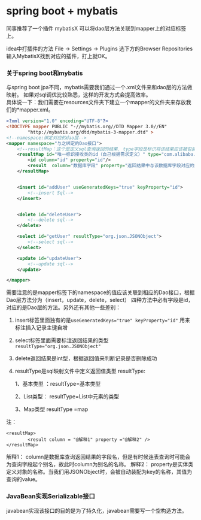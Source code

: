 # spring boot + mybatis
同事推荐了一个插件 mybatisX 
可以将dao层方法关联到mapper上的对应标签上。

idea中打插件的方法 File -> Settings -> Plugins 选下方的Browser Repositories 输入MybatisX找到对应的插件，打上就OK。

### 关于spring boot和mybatis
与spring boot jpa不同，mybatis需要我们通过一个.xml文件来和dao层的方法做映射。
如果对sql调优比较熟悉，这样的开发方式会提高效率。  
具体说一下：我们需要在resources文件夹下建立一个mapper的文件夹来存放我们的*mapper.xml。
```xml
<?xml version="1.0" encoding="UTF-8"?>
<!DOCTYPE mapper PUBLIC "-//mybatis.org//DTD Mapper 3.0//EN"
        "http://mybatis.org/dtd/mybatis-3-mapper.dtd" >
<!--namespace:绑定对应的dao层-->
<mapper namespace="与之绑定的Dao接口">
    <!--resultMap：这个是定义sql查询返回的结果. type字段是标识将该结果应该被包装为何种类型 公司一般使用JSONObject或者与特定的bean进行绑定-->
    <resultMap id="唯一标识接收类的id（自己根据需求定义）" type="com.alibaba.fastjson.JSONObject">
        <id column="id" property="id"/>
        <result  column="数据库字段" property="返回结果中与该数据库字段对应的类的字段" javaType="property的类型"/>
    </resultMap>


    <insert id="addUser" useGeneratedKeys="true" keyProperty="id">
        <!--insert Sql-->
    </insert>


    <delete id="deleteUser">
        <!--delete sql-->
    </delete>

    <select id="getUser" resultType="org.json.JSONObject">
        <!--select sql-->
    </select>

    <update id="updateUser">
        <!--update sql-->
    </update>

</mapper>
```
需要注意的是mapper标签下的namespace的值应该关联到相应的Dao接口，根据Dao层方法分为（insert，update，delete，select）
四种方法中必有字段是id，对应的是Dao层的方法。另外还有其他一些差别：
1. insert标签里面独有的是```useGeneratedKeys="true" keyProperty="id"``` 用来标注插入记录主键自增  
2. select标签里面需要标注返回结果的类型 ```resultType="org.json.JSONObject"```
3. delete返回结果是int型，根据返回值来判断记录是否删除成功
4. resultType是sql映射文件中定义返回值类型 
   resultType:
   
   1、基本类型  ：resultType=基本类型
   
   2、List类型：   resultType=List中元素的类型
   
   3、Map类型     resultType =map

注： 
    
    <resultMap> 
            <result column = "@解释1" property ="@解释2" />
    </resultMap>

解释1： column是数据库查询返回结果的字段名，但是有时候连表查询时可能会为查询字段起个别名，故此时column为别名的名称。
解释2： property是实体类定义对象的名称。当我们用JSONObject时，会被自动装配为key的名称，其值为查询的value。

### JavaBean实现Serializable接口
javabean实现该接口的目的是为了持久化，javabean需要写一个空构造方法。